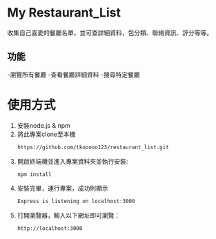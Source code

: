 # My Restaurant_List
收集自己喜愛的餐廳名單，並可查詳細資料，包分類、聯絡資訊、評分等等。

## 功能
-瀏覽所有餐廳
-查看餐廳詳細資料
-搜尋特定餐廳

# 使用方式
1. 安裝node.js & npm
2. 將此專案clone至本機
   ```Bash
   https://github.com/tkooooo123/restaurant_list.git
   ```
3. 開啟終端機並進入專案資料夾並執行安裝:
   ```Bash
   npm install
   ```
4. 安裝完畢，運行專案，成功則顯示
   ```Bash
   Express is listening on localhost:3000
   ```
5. 打開瀏覽器，輸入以下網址即可瀏覽：
   ```Bash
   http://localhost:3000
   ```
